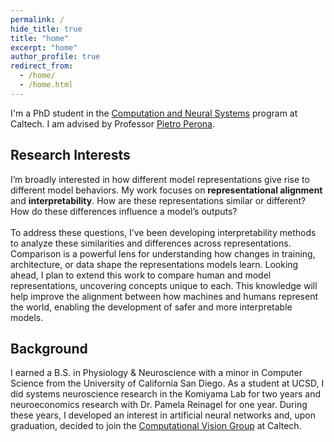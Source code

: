 ```yaml
---
permalink: /
hide_title: true
title: "home"
excerpt: "home"
author_profile: true
redirect_from: 
  - /home/
  - /home.html
---
```


I'm a PhD student in the [Computation and Neural Systems](https://www.bbe.caltech.edu/academics/cns) program at Caltech. I am advised by Professor [Pietro Perona](https://scholar.google.com/citations?user=j29kMCwAAAAJ&hl=en).

Research Interests
----
I’m broadly interested in how different model representations give rise to different model behaviors. My work focuses on **representational alignment** and **interpretability**. How are these representations similar or different? How do these differences influence a model’s outputs? <br/><br/> 
To address these questions, I’ve been developing interpretability methods to analyze these similarities and differences across representations. Comparison is a powerful lens for understanding how changes in training, architecture, or data shape the representations models learn. Looking ahead, I plan to extend this work to compare human and model representations, uncovering concepts unique to each. This knowledge will help improve the alignment between how machines and humans represent the world, enabling the development of safer and more interpretable models.

Background
----
I earned a B.S. in Physiology & Neuroscience with a minor in Computer Science from the University of California San Diego. As a student at UCSD, I did systems neuroscience research in the Komiyama Lab for two years and neuroeconomics research with Dr. Pamela Reinagel for one year. During these years, I developed an interest in artificial neural networks and, upon graduation, decided to join the <a href="https://www.vision.caltech.edu">Computational Vision Group</a> at Caltech.
